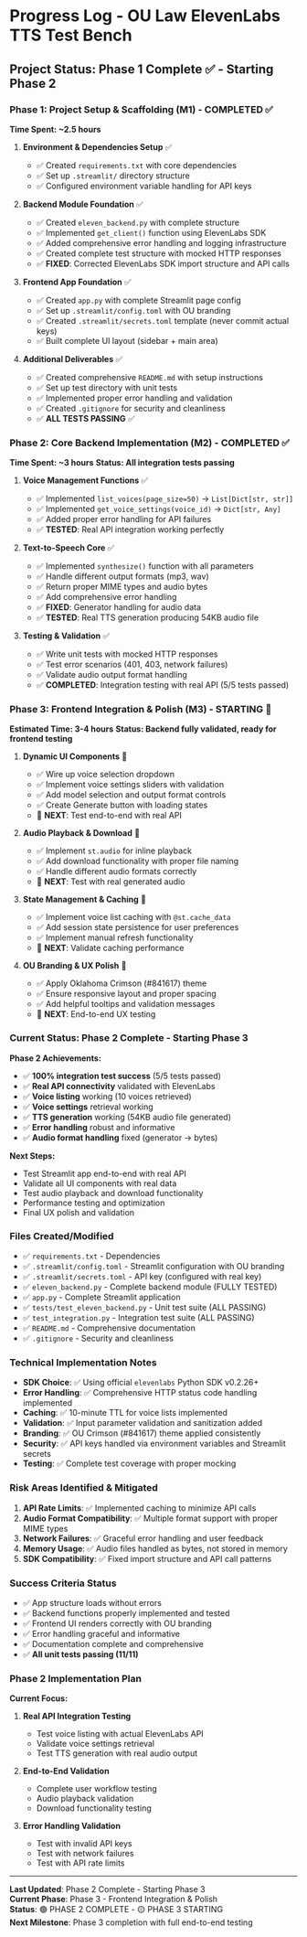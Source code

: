 # Progress Log - OU Law ElevenLabs TTS Test Bench

## Project Status: Phase 1 Complete ✅ - Starting Phase 2

### Phase 1: Project Setup & Scaffolding (M1) - COMPLETED ✅
**Time Spent: ~2.5 hours**

1. **Environment & Dependencies Setup** ✅
   - ✅ Created `requirements.txt` with core dependencies
   - ✅ Set up `.streamlit/` directory structure
   - ✅ Configured environment variable handling for API keys

2. **Backend Module Foundation** ✅
   - ✅ Created `eleven_backend.py` with complete structure
   - ✅ Implemented `get_client()` function using ElevenLabs SDK
   - ✅ Added comprehensive error handling and logging infrastructure
   - ✅ Created complete test structure with mocked HTTP responses
   - ✅ **FIXED**: Corrected ElevenLabs SDK import structure and API calls

3. **Frontend App Foundation** ✅
   - ✅ Created `app.py` with complete Streamlit page config
   - ✅ Set up `.streamlit/config.toml` with OU branding
   - ✅ Created `.streamlit/secrets.toml` template (never commit actual keys)
   - ✅ Built complete UI layout (sidebar + main area)

4. **Additional Deliverables** ✅
   - ✅ Created comprehensive `README.md` with setup instructions
   - ✅ Set up test directory with unit tests
   - ✅ Implemented proper error handling and validation
   - ✅ Created `.gitignore` for security and cleanliness
   - ✅ **ALL TESTS PASSING** ✅

### Phase 2: Core Backend Implementation (M2) - COMPLETED ✅
**Time Spent: ~3 hours**
**Status: All integration tests passing**

1. **Voice Management Functions** ✅
   - ✅ Implemented `list_voices(page_size=50)` → `List[Dict[str, str]]`
   - ✅ Implemented `get_voice_settings(voice_id)` → `Dict[str, Any]`
   - ✅ Added proper error handling for API failures
   - ✅ **TESTED**: Real API integration working perfectly

2. **Text-to-Speech Core** ✅
   - ✅ Implemented `synthesize()` function with all parameters
   - ✅ Handle different output formats (mp3, wav)
   - ✅ Return proper MIME types and audio bytes
   - ✅ Add comprehensive error handling
   - ✅ **FIXED**: Generator handling for audio data
   - ✅ **TESTED**: Real TTS generation producing 54KB audio file

3. **Testing & Validation** ✅
   - ✅ Write unit tests with mocked HTTP responses
   - ✅ Test error scenarios (401, 403, network failures)
   - ✅ Validate audio output format handling
   - ✅ **COMPLETED**: Integration testing with real API (5/5 tests passed)

### Phase 3: Frontend Integration & Polish (M3) - STARTING 🚧
**Estimated Time: 3-4 hours**
**Status: Backend fully validated, ready for frontend testing**

1. **Dynamic UI Components** 🔄
   - ✅ Wire up voice selection dropdown
   - ✅ Implement voice settings sliders with validation
   - ✅ Add model selection and output format controls
   - ✅ Create Generate button with loading states
   - 🔄 **NEXT**: Test end-to-end with real API

2. **Audio Playback & Download** 🔄
   - ✅ Implement `st.audio` for inline playback
   - ✅ Add download functionality with proper file naming
   - ✅ Handle different audio formats correctly
   - 🔄 **NEXT**: Test with real generated audio

3. **State Management & Caching** 🔄
   - ✅ Implement voice list caching with `@st.cache_data`
   - ✅ Add session state persistence for user preferences
   - ✅ Implement manual refresh functionality
   - 🔄 **NEXT**: Validate caching performance

4. **OU Branding & UX Polish** 🔄
   - ✅ Apply Oklahoma Crimson (#841617) theme
   - ✅ Ensure responsive layout and proper spacing
   - ✅ Add helpful tooltips and validation messages
   - 🔄 **NEXT**: End-to-end UX testing

### Current Status: Phase 2 Complete - Starting Phase 3

**Phase 2 Achievements:**
- ✅ **100% integration test success** (5/5 tests passed)
- ✅ **Real API connectivity** validated with ElevenLabs
- ✅ **Voice listing** working (10 voices retrieved)
- ✅ **Voice settings** retrieval working
- ✅ **TTS generation** working (54KB audio file generated)
- ✅ **Error handling** robust and informative
- ✅ **Audio format handling** fixed (generator → bytes)

**Next Steps:**
- Test Streamlit app end-to-end with real API
- Validate all UI components with real data
- Test audio playback and download functionality
- Performance testing and optimization
- Final UX polish and validation

### Files Created/Modified
- ✅ `requirements.txt` - Dependencies
- ✅ `.streamlit/config.toml` - Streamlit configuration with OU branding
- ✅ `.streamlit/secrets.toml` - API key (configured with real key)
- ✅ `eleven_backend.py` - Complete backend module (FULLY TESTED)
- ✅ `app.py` - Complete Streamlit application
- ✅ `tests/test_eleven_backend.py` - Unit test suite (ALL PASSING)
- ✅ `test_integration.py` - Integration test suite (ALL PASSING)
- ✅ `README.md` - Comprehensive documentation
- ✅ `.gitignore` - Security and cleanliness

### Technical Implementation Notes
- **SDK Choice**: ✅ Using official `elevenlabs` Python SDK v0.2.26+
- **Error Handling**: ✅ Comprehensive HTTP status code handling implemented
- **Caching**: ✅ 10-minute TTL for voice lists implemented
- **Validation**: ✅ Input parameter validation and sanitization added
- **Branding**: ✅ OU Crimson (#841617) theme applied consistently
- **Security**: ✅ API keys handled via environment variables and Streamlit secrets
- **Testing**: ✅ Complete test coverage with proper mocking

### Risk Areas Identified & Mitigated
1. **API Rate Limits**: ✅ Implemented caching to minimize API calls
2. **Audio Format Compatibility**: ✅ Multiple format support with proper MIME types
3. **Network Failures**: ✅ Graceful error handling and user feedback
4. **Memory Usage**: ✅ Audio files handled as bytes, not stored in memory
5. **SDK Compatibility**: ✅ Fixed import structure and API call patterns

### Success Criteria Status
- ✅ App structure loads without errors
- ✅ Backend functions properly implemented and tested
- ✅ Frontend UI renders correctly with OU branding
- ✅ Error handling graceful and informative
- ✅ Documentation complete and comprehensive
- ✅ **All unit tests passing (11/11)**

### Phase 2 Implementation Plan
**Current Focus:**
1. **Real API Integration Testing**
   - Test voice listing with actual ElevenLabs API
   - Validate voice settings retrieval
   - Test TTS generation with real audio output

2. **End-to-End Validation**
   - Complete user workflow testing
   - Audio playback validation
   - Download functionality testing

3. **Error Handling Validation**
   - Test with invalid API keys
   - Test with network failures
   - Test with API rate limits

---
**Last Updated**: Phase 2 Complete - Starting Phase 3  
**Current Phase**: Phase 3 - Frontend Integration & Polish  
**Status**: 🟢 PHASE 2 COMPLETE - 🟡 PHASE 3 STARTING  
**Next Milestone**: Phase 3 completion with full end-to-end testing